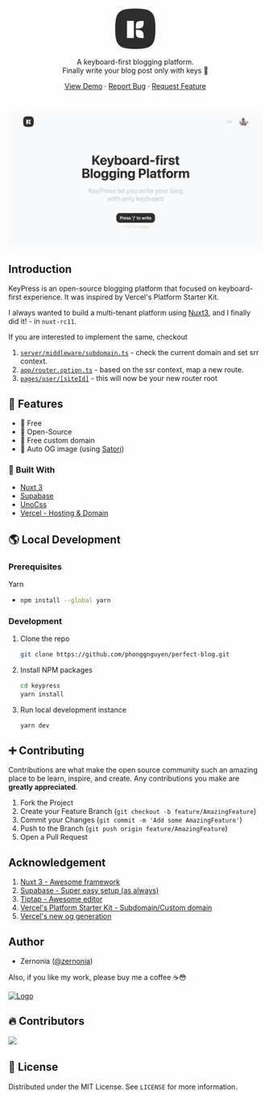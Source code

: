 <br />
<p align="center">
  <a href="https://github.com/phonggnguyen/perfect-blog">
    <img src="public/logo.svg" alt="KeyPress's Logo" width="80">
  </a>
  <br />

  <p align="center">
    A keyboard-first blogging platform. <br> 
    Finally write your blog post only with keys 🎹
  </p>

  <p align="center"> 
    <a href="https://meetoon.co/">View Demo</a>
    ·
    <a href="https://github.com/phonggnguyen/perfect-blog/issues">Report Bug</a>
    ·
    <a href="https://github.com/phonggnguyen/perfect-blog/issues">Request Feature</a>
  </p>
</p>

<br/>

![KeyPress - open-source blogging platform that focused on keyboard-first experience](public/hero.png)

## Introduction

KeyPress is an open-source blogging platform that focused on keyboard-first experience. It was inspired by Vercel's Platform Starter Kit.

I always wanted to build a multi-tenant platform using [Nuxt3](https://v3.nuxtjs.org/), and I finally did it! - in `nuxt-rc11`.

If you are interested to implement the same, checkout

1. [`server/middleware/subdomain.ts`](https://github.com/phonggnguyen/perfect-blog/blob/main/server/middleware/subdomain.ts) - check the current domain and set srr context.
2. [`app/router.option.ts`](https://github.com/phonggnguyen/perfect-blog/blob/main/app/router.options.ts) - based on the ssr context, map a new route.
3. [`pages/user/[siteId]`](https://github.com/phonggnguyen/perfect-blog/tree/main/pages/user/%5BsiteId%5D) - this will now be your new router root

## 🚀 Features

- 🤩 Free
- 📖 Open-Source
- 🚀 Free custom domain
- 🌌 Auto OG image (using [Satori](https://github.com/vercel/satori))

### 🔨 Built With

- [Nuxt 3](https://v3.nuxtjs.org/)
- [Supabase](https://supabase.com)
- [UnoCss](https://uno.antfu.me/)
- [Vercel - Hosting & Domain](https://vercel.com)

## 🌎 Local Development

### Prerequisites

Yarn

- ```sh
  npm install --global yarn
  ```

### Development

1. Clone the repo
   ```sh
   git clone https://github.com/phonggnguyen/perfect-blog.git
   ```
2. Install NPM packages
   ```sh
   cd keypress
   yarn install
   ```
3. Run local development instance
   ```sh
   yarn dev
   ```

## ➕ Contributing

Contributions are what make the open source community such an amazing place to be learn, inspire, and create. Any contributions you make are **greatly appreciated**.

1. Fork the Project
2. Create your Feature Branch (`git checkout -b feature/AmazingFeature`)
3. Commit your Changes (`git commit -m 'Add some AmazingFeature'`)
4. Push to the Branch (`git push origin feature/AmazingFeature`)
5. Open a Pull Request

## Acknowledgement

1. [Nuxt 3 - Awesome framework](https://v3.nuxtjs.org/)
1. [Supabase - Super easy setup (as always)](https://supabase.com)
1. [Tiptap - Awesome editor](https://tiptap.dev/)
1. [Vercel's Platform Starter Kit - Subdomain/Custom domain](https://github.com/vercel/platforms)
1. [Vercel's new og generation](https://github.com/vercel/satori)

## Author

- Zernonia ([@zernonia](https://twitter.com/zernonia))

Also, if you like my work, please buy me a coffee ☕😳

<a href="https://www.buymeacoffee.com/zernonia" target="_blank">
    <img src="https://www.buymeacoffee.com/assets/img/custom_images/yellow_img.png" alt="Logo" >
  </a>

## 🔥 Contributors

<a href="https://github.com/phonggnguyen/perfect-blog/graphs/contributors">
  <img src="https://contrib.rocks/image?repo=zernonia/keypress" />
</a>

## 📜 License

Distributed under the MIT License. See `LICENSE` for more information.
